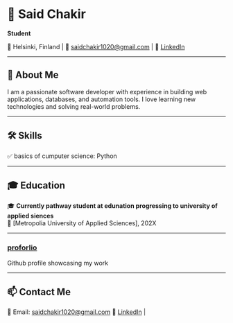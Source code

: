 # 💼 Said Chakir
**Student**  

📍 Helsinki, Finland | 📧 saidchakir1020@gmail.com | 🔗 [LinkedIn](https://www.linkedin.com/in/said-chakir-53916a336/)

---

## 🚀 About Me  
I am a passionate software developer with experience in building web applications, databases, and automation tools. I love learning new technologies and solving real-world problems.  

---

## 🛠 Skills  
✅ basics of cumputer science: Python

---

## 🎓 Education  
🎓 **Currently pathway student at edunation progressing to university of applied siences**  
📍 [Metropolia University of Applied Sciences], 202X  

---
  
### [proforlio](https://github.com/schak06) 
Github profile showcasing my work  

---

## 📫 Contact Me  
📧 Email: saidchakir1020@gmail.com 
🔗 [LinkedIn](https://www.linkedin.com/in/said-chakir-53916a336/) |   
